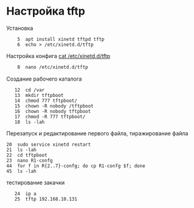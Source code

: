 # Настройка tftp

Установка
```   
	5  apt install xinetd tftpd tftp
    6  echo > /etc/xinetd.d/tftp
```
Настройка конфига
[cat /etc/xinetd.d/tftp](configs/tftp)
```    7  apt install nano
    8  nano /etc/xinetd.d/tftp
```
Создание рабочего каталога 
``` 
   12  cd /var
   13  mkdir tftpboot
   14  chmod 777 tftpboot/
   15  chown -R nobody /tftpboot
   16  chown -R nobody tftpboot
   17  chmod -R 777 tftpboot/
   18  ls -lah
   ```
Перезапуск и редактирование первого файла, тиражирование файла
   ```19  nano /etc/xinetd.d/tftp
   20  sudo service xinetd restart
   21  ls -lah
   22  cd tftpboot
   23  nano R1-confg
   44  for f in R{2..7}-confg; do cp R1-confg $f; done
   45  ls -lah
```
тестирование закачки
```
   24  ip a
   25  tftp 192.168.10.131
```

